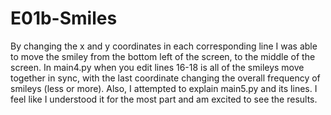 # E01b-Smiles
By changing the x and y coordinates in each corresponding line I was able to move the smiley from the bottom left of the screen, to the middle of the screen. In main4.py when you edit lines 16-18 is all of the smileys move together in sync, with the last coordinate changing the overall frequency of smileys (less or more). Also, I attempted to explain main5.py and its lines. I feel like I understood it for the most part and am excited to see the results.   

